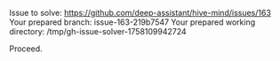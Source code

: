 Issue to solve: https://github.com/deep-assistant/hive-mind/issues/163
Your prepared branch: issue-163-219b7547
Your prepared working directory: /tmp/gh-issue-solver-1758109942724

Proceed.